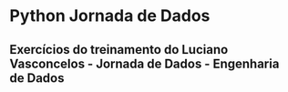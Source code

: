 # Python Jornada de Dados
## Exercícios do treinamento do Luciano Vasconcelos - Jornada de Dados - Engenharia de Dados
